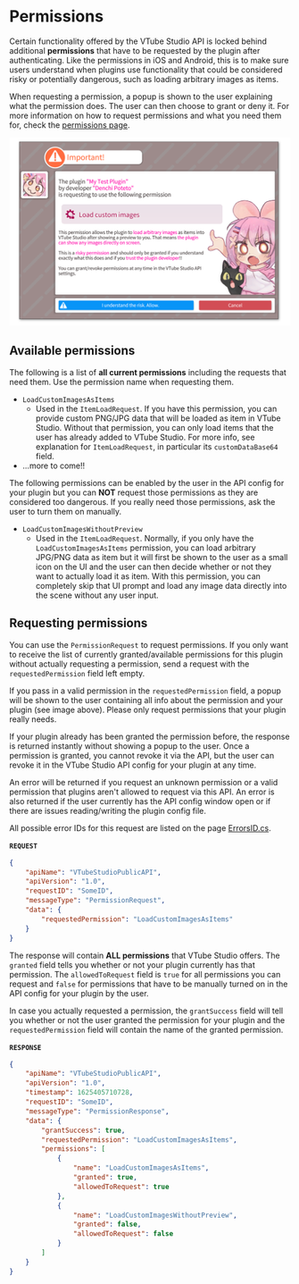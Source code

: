 # Permissions

Certain functionality offered by the VTube Studio API is locked behind additional **permissions** that have to be requested by the plugin after authenticating. Like the permissions in iOS and Android, this is to make sure users understand when plugins use functionality that could be considered risky or potentially dangerous, such as loading arbitrary images as items.

When requesting a permission, a popup is shown to the user explaining what the permission does. The user can then choose to grant or deny it. For more information on how to request permissions and what you need them for, check the [permissions page](Permissions/).

[![VTube Studio Permission Request Screen](/Images/vts_api_permissions_1_transparent.png)](Permissions/)

## Available permissions

The following is a list of **all current permissions** including the requests that need them. Use the permission name when requesting them.

* `LoadCustomImagesAsItems`
  * Used in the `ItemLoadRequest`. If you have this permission, you can provide custom PNG/JPG data that will be loaded as item in VTube Studio. Without that permission, you can only load items that the user has already added to VTube Studio. For more info, see explanation for `ItemLoadRequest`, in particular its `customDataBase64` field.
* ...more to come!!
 
The following permissions can be enabled by the user in the API config for your plugin but you can **NOT** request those permissions as they are considered too dangerous. If you really need those permissions, ask the user to turn them on manually.

* `LoadCustomImagesWithoutPreview`
  * Used in the `ItemLoadRequest`. Normally, if you only have the `LoadCustomImagesAsItems` permission, you can load arbitrary JPG/PNG data as item but it will first be shown to the user as a small icon on the UI and the user can then decide whether or not they want to actually load it as item. With this permission, you can completely skip that UI prompt and load any image data directly into the scene without any user input.


## Requesting permissions

You can use the `PermissionRequest` to request permissions. If you only want to receive the list of currently granted/available permissions for this plugin without actually requesting a permission, send a request with the `requestedPermission` field left empty.

If you pass in a valid permission in the `requestedPermission` field, a popup will be shown to the user containing all info about the permission and your plugin (see image above). Please only request permissions that your plugin really needs.

If your plugin already has been granted the permission before, the response is returned instantly without showing a popup to the user. Once a permission is granted, you cannot revoke it via the API, but the user can revoke it in the VTube Studio API config for your plugin at any time.

An error will be returned if you request an unknown permission or a valid permission that plugins aren't allowed to request via this API. An error is also returned if the user currently has the API config window open or if there are issues reading/writing the plugin config file.

All possible error IDs for this request are listed on the page [ErrorsID.cs](https://github.com/DenchiSoft/VTubeStudio/blob/master/Files/ErrorID.cs).


**`REQUEST`**
```json
{
	"apiName": "VTubeStudioPublicAPI",
	"apiVersion": "1.0",
	"requestID": "SomeID",
	"messageType": "PermissionRequest",
	"data": {
		"requestedPermission": "LoadCustomImagesAsItems"
	}
}
```

The response will contain **ALL permissions** that VTube Studio offers. The `granted` field tells you whether or not your plugin currently has that permission. The `allowedToRequest` field is `true` for all permissions you can request and `false` for permissions that have to be manually turned on in the API config for your plugin by the user.

In case you actually requested a permission, the `grantSuccess` field will tell you whether or not the user granted the permission for your plugin and the `requestedPermission` field will contain the name of the granted permission.

**`RESPONSE`**
```json
{
	"apiName": "VTubeStudioPublicAPI",
	"apiVersion": "1.0",
	"timestamp": 1625405710728,
	"requestID": "SomeID",
	"messageType": "PermissionResponse",
	"data": {
		"grantSuccess": true,
		"requestedPermission": "LoadCustomImagesAsItems",
		"permissions": [
			{
				"name": "LoadCustomImagesAsItems",
				"granted": true,
				"allowedToRequest": true
			},
			{
				"name": "LoadCustomImagesWithoutPreview",
				"granted": false,
				"allowedToRequest": false
			}
		]
	}
}
```

